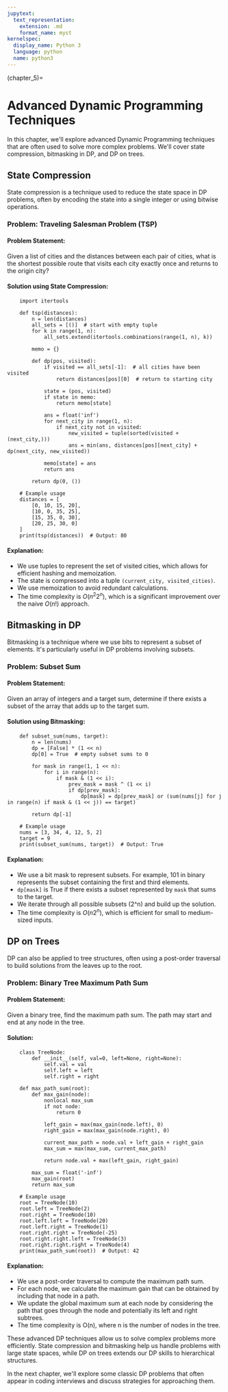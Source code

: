 ```yaml
---
jupytext:
  text_representation:
    extension: .md
    format_name: myst
kernelspec:
  display_name: Python 3
  language: python
  name: python3
---
```


(chapter_5)=

# Advanced Dynamic Programming Techniques

In this chapter, we'll explore advanced Dynamic Programming techniques that are often used to solve more complex problems. We'll cover state compression, bitmasking in DP, and DP on trees.

## State Compression

State compression is a technique used to reduce the state space in DP problems, often by encoding the state into a single integer or using bitwise operations.

### Problem: Traveling Salesman Problem (TSP)

#### Problem Statement:
Given a list of cities and the distances between each pair of cities, what is the shortest possible route that visits each city exactly once and returns to the origin city?

#### Solution using State Compression:

```{code-cell} python3
    import itertools

    def tsp(distances):
        n = len(distances)
        all_sets = [()]  # start with empty tuple
        for k in range(1, n):
            all_sets.extend(itertools.combinations(range(1, n), k))
        
        memo = {}
        
        def dp(pos, visited):
            if visited == all_sets[-1]:  # all cities have been visited
                return distances[pos][0]  # return to starting city
            
            state = (pos, visited)
            if state in memo:
                return memo[state]
            
            ans = float('inf')
            for next_city in range(1, n):
                if next_city not in visited:
                    new_visited = tuple(sorted(visited + (next_city,)))
                    ans = min(ans, distances[pos][next_city] + dp(next_city, new_visited))
            
            memo[state] = ans
            return ans
        
        return dp(0, ())

    # Example usage
    distances = [
        [0, 10, 15, 20],
        [10, 0, 35, 25],
        [15, 35, 0, 30],
        [20, 25, 30, 0]
    ]
    print(tsp(distances))  # Output: 80
```

#### Explanation:
- We use tuples to represent the set of visited cities, which allows for efficient hashing and memoization.
- The state is compressed into a tuple `(current_city, visited_cities)`.
- We use memoization to avoid redundant calculations.
- The time complexity is $O(n^2 2^n)$, which is a significant improvement over the naive $O(n!)$ approach.

## Bitmasking in DP

Bitmasking is a technique where we use bits to represent a subset of elements. It's particularly useful in DP problems involving subsets.

### Problem: Subset Sum

#### Problem Statement:
Given an array of integers and a target sum, determine if there exists a subset of the array that adds up to the target sum.

#### Solution using Bitmasking:

```{code-cell} python3
    def subset_sum(nums, target):
        n = len(nums)
        dp = [False] * (1 << n)
        dp[0] = True  # empty subset sums to 0
        
        for mask in range(1, 1 << n):
            for i in range(n):
                if mask & (1 << i):
                    prev_mask = mask ^ (1 << i)
                    if dp[prev_mask]:
                        dp[mask] = dp[prev_mask] or (sum(nums[j] for j in range(n) if mask & (1 << j)) == target)
        
        return dp[-1]

    # Example usage
    nums = [3, 34, 4, 12, 5, 2]
    target = 9
    print(subset_sum(nums, target))  # Output: True
```


#### Explanation:
- We use a bit mask to represent subsets. For example, 101 in binary represents the subset containing the first and third elements.
- `dp[mask]` is True if there exists a subset represented by `mask` that sums to the target.
- We iterate through all possible subsets (2^n) and build up the solution.
- The time complexity is $O(n2^n)$, which is efficient for small to medium-sized inputs.

## DP on Trees

DP can also be applied to tree structures, often using a post-order traversal to build solutions from the leaves up to the root.

### Problem: Binary Tree Maximum Path Sum

#### Problem Statement:
Given a binary tree, find the maximum path sum. The path may start and end at any node in the tree.

#### Solution:

```{code-cell} python3
    class TreeNode:
        def __init__(self, val=0, left=None, right=None):
            self.val = val
            self.left = left
            self.right = right

    def max_path_sum(root):
        def max_gain(node):
            nonlocal max_sum
            if not node:
                return 0
            
            left_gain = max(max_gain(node.left), 0)
            right_gain = max(max_gain(node.right), 0)
            
            current_max_path = node.val + left_gain + right_gain
            max_sum = max(max_sum, current_max_path)
            
            return node.val + max(left_gain, right_gain)
        
        max_sum = float('-inf')
        max_gain(root)
        return max_sum

    # Example usage
    root = TreeNode(10)
    root.left = TreeNode(2)
    root.right = TreeNode(10)
    root.left.left = TreeNode(20)
    root.left.right = TreeNode(1)
    root.right.right = TreeNode(-25)
    root.right.right.left = TreeNode(3)
    root.right.right.right = TreeNode(4)
    print(max_path_sum(root))  # Output: 42
```

#### Explanation:
- We use a post-order traversal to compute the maximum path sum.
- For each node, we calculate the maximum gain that can be obtained by including that node in a path.
- We update the global maximum sum at each node by considering the path that goes through the node and potentially its left and right subtrees.
- The time complexity is O(n), where n is the number of nodes in the tree.

These advanced DP techniques allow us to solve complex problems more efficiently. State compression and bitmasking help us handle problems with large state spaces, while DP on trees extends our DP skills to hierarchical structures.

In the next chapter, we'll explore some classic DP problems that often appear in coding interviews and discuss strategies for approaching them.